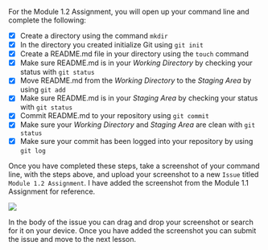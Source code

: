 For the Module 1.2 Assignment, you will open up your command line and complete the following:

- [x] Create a directory using the command `mkdir`
- [x] In the directory you created initialize Git using `git init`
- [x] Create a README.md file in your directory using the `touch` command
- [x] Make sure README.md is in your _Working Directory_ by checking your status with `git status`
- [x] Move README.md from the _Working Directory_ to the _Staging Area_ by using `git add`
- [x] Make sure README.md is in your _Staging Area_ by checking your status with `git status`
- [x] Commit README.md to your repository using `git commit`
- [x] Make sure your _Working Directory_ and _Staging Area_ are clean with `git status`
- [x] Make sure your commit has been logged into your repository by using `git log`

Once you have completed these steps, take a screenshot of your command line, with the steps above, and upload your screenshot to a new `Issue` titled `Module 1.2 Assignment`. I have added the screenshot from the Module 1.1 Assignment for reference.

![](https://github.com/github-campus-advisors/Campus-Advisor-Training/blob/master/Module%201/assets/issue_three.png)

In the body of the issue you can drag and drop your screenshot or search for it on your device. Once you have added the screenshot you can submit the issue and move to the next lesson.
